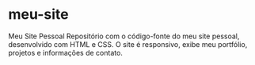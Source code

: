# meu-site
Meu Site Pessoal Repositório com o código-fonte do meu site pessoal, desenvolvido com HTML e CSS. O site é responsivo, exibe meu portfólio, projetos e informações de contato.
